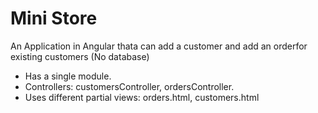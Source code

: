 # Mini Store

An Application in Angular thata can add a customer and add an orderfor existing customers (No database)
- Has a single module.
- Controllers: customersController, ordersController.
- Uses different partial views: orders.html, customers.html
